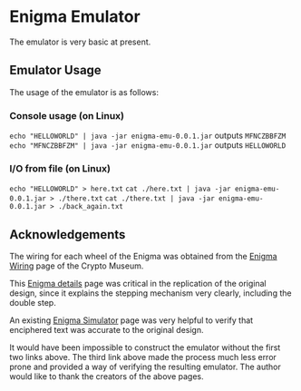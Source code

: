 # Enigma Emulator

The emulator is very basic at present.

## Emulator Usage 

The usage of the emulator is as follows:

### Console usage (on Linux)

`echo "HELLOWORLD" | java -jar enigma-emu-0.0.1.jar` outputs `MFNCZBBFZM`
`echo "MFNCZBBFZM" | java -jar enigma-emu-0.0.1.jar` outputs `HELLOWORLD`

### I/O from file (on Linux)

`echo "HELLOWORLD" > here.txt`
`cat ./here.txt | java -jar enigma-emu-0.0.1.jar > ./there.txt`
`cat ./there.txt | java -jar enigma-emu-0.0.1.jar > ./back_again.txt`

## Acknowledgements

The wiring for each wheel of the Enigma was obtained from the
[Enigma Wiring](https://www.cryptomuseum.com/crypto/enigma/wiring.htm) page of the Crypto Museum.

This [Enigma details](http://users.telenet.be/d.rijmenants/en/enigmatech.htm#steppingmechanism) page
was critical in the replication of the original design, since it explains the stepping mechanism very
clearly, including the double step.

An existing [Enigma Simulator](https://piotte13.github.io/enigma-cipher/) page was very helpful
to verify that enciphered text was accurate to the original design.

It would have been impossible to construct the emulator without the first two links above.
The third link above made the process much less error prone and provided a way of verifying the
resulting emulator. The author would like to thank the creators of the above pages.